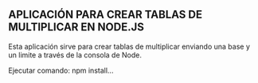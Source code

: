 

## APLICACIÓN PARA CREAR TABLAS DE MULTIPLICAR EN NODE.JS

Esta aplicación sirve para crear tablas de multiplicar enviando una base y un limite a través de la consola de Node.

Ejecutar comando: npm install...